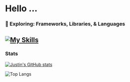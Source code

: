 # Hello ...

### 🌱 Exploring: Frameworks, Libraries, & Languages
[![My Skills](https://skillicons.dev/icons?i=python,c,javascript,typescript,html,css,django,fastapi,react&theme=dark)](https://skillicons.dev)
---

### Stats
[![Justin's GitHub stats](https://github-readme-stats.vercel.app/api?username=njustinbunos&theme=dracula)](https://github.com/njustinbunos/github-readme-stats)

![Top Langs](https://github-readme-stats.vercel.app/api/top-langs/?username=njustinbunos&layout=compact&theme=dracula)

